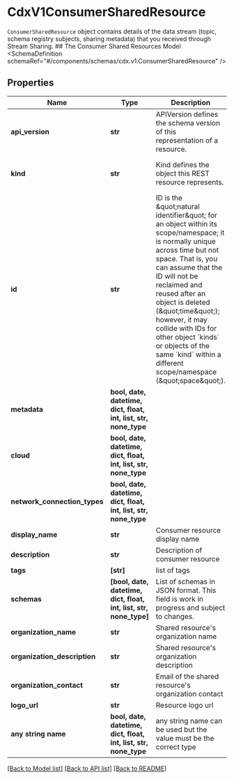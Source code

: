 # CdxV1ConsumerSharedResource

`ConsumerSharedResource` object contains details of the data stream (topic, schema registry subjects, sharing metadata) that you received through Stream Sharing.   ## The Consumer Shared Resources Model <SchemaDefinition schemaRef=\"#/components/schemas/cdx.v1.ConsumerSharedResource\" />

## Properties
Name | Type | Description | Notes
------------ | ------------- | ------------- | -------------
**api_version** | **str** | APIVersion defines the schema version of this representation of a resource. | [optional] [readonly]  if omitted the server will use the default value of "cdx/v1"
**kind** | **str** | Kind defines the object this REST resource represents. | [optional] [readonly]  if omitted the server will use the default value of "ConsumerSharedResource"
**id** | **str** | ID is the \&quot;natural identifier\&quot; for an object within its scope/namespace; it is normally unique across time but not space. That is, you can assume that the ID will not be reclaimed and reused after an object is deleted (\&quot;time\&quot;); however, it may collide with IDs for other object &#x60;kinds&#x60; or objects of the same &#x60;kind&#x60; within a different scope/namespace (\&quot;space\&quot;). | [optional] [readonly] 
**metadata** | **bool, date, datetime, dict, float, int, list, str, none_type** |  | [optional] 
**cloud** | **bool, date, datetime, dict, float, int, list, str, none_type** |  | [optional] [readonly] 
**network_connection_types** | **bool, date, datetime, dict, float, int, list, str, none_type** |  | [optional] [readonly] 
**display_name** | **str** | Consumer resource display name | [optional] [readonly] 
**description** | **str** | Description of consumer resource | [optional] [readonly] 
**tags** | **[str]** | list of tags | [optional] [readonly] 
**schemas** | **[bool, date, datetime, dict, float, int, list, str, none_type]** | List of schemas in JSON format. This field is work in progress and subject to changes. | [optional] [readonly] 
**organization_name** | **str** | Shared resource&#39;s organization name | [optional] [readonly] 
**organization_description** | **str** | Shared resource&#39;s organization description | [optional] [readonly] 
**organization_contact** | **str** | Email of the shared resource&#39;s organization contact | [optional] [readonly] 
**logo_url** | **str** | Resource logo url | [optional] [readonly] 
**any string name** | **bool, date, datetime, dict, float, int, list, str, none_type** | any string name can be used but the value must be the correct type | [optional]

[[Back to Model list]](../README.md#documentation-for-models) [[Back to API list]](../README.md#documentation-for-api-endpoints) [[Back to README]](../README.md)


